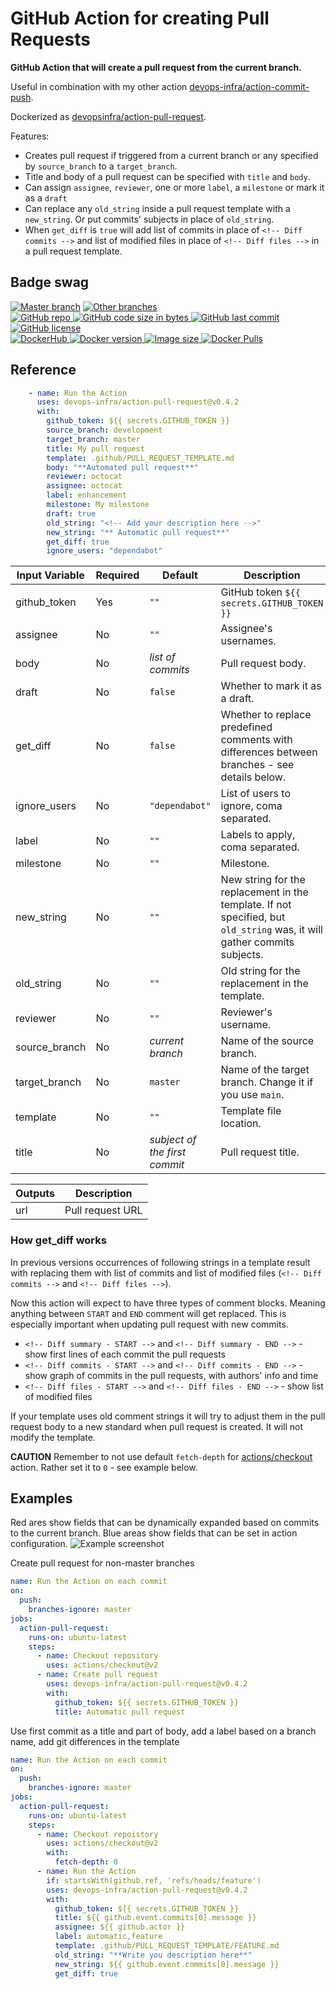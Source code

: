 # GitHub Action for creating Pull Requests

**GitHub Action that will create a pull request from the current branch.**

Useful in combination with my other action [devops-infra/action-commit-push](https://github.com/devops-infra/action-commit-push).

Dockerized as [devopsinfra/action-pull-request](https://hub.docker.com/repository/docker/christophshyper/action-pull-request).

Features:
* Creates pull request if triggered from a current branch or any specified by `source_branch` to a `target_branch`.
* Title and body of a pull request can be specified with `title` and `body`.
* Can assign `assignee`, `reviewer`, one or more `label`, a `milestone` or mark it as a `draft`
* Can replace any `old_string` inside a pull request template with a `new_string`. Or put commits' subjects in place of `old_string`.
* When `get_diff` is `true` will add list of commits in place of `<!-- Diff commits -->` and list of modified files in place of `<!-- Diff files -->` in a pull request template.


## Badge swag
[![Master branch](https://github.com/devops-infra/action-pull-request/workflows/Master%20branch/badge.svg)](https://github.com/devops-infra/action-pull-request/actions?query=workflow%3A%22Master+branch%22)
[![Other branches](https://github.com/devops-infra/action-pull-request/workflows/Other%20branches/badge.svg)](https://github.com/devops-infra/action-pull-request/actions?query=workflow%3A%22Other+branches%22)
<br>
[
![GitHub repo](https://img.shields.io/badge/GitHub-devops--infra%2Faction--pull--request-blueviolet.svg?style=plastic&logo=github)
![GitHub code size in bytes](https://img.shields.io/github/languages/code-size/devops-infra/action-pull-request?color=blueviolet&label=Code%20size&style=plastic&logo=github)
![GitHub last commit](https://img.shields.io/github/last-commit/devops-infra/action-pull-request?color=blueviolet&logo=github&style=plastic&label=Last%20commit)
![GitHub license](https://img.shields.io/github/license/devops-infra/action-pull-request?color=blueviolet&logo=github&style=plastic&label=License)
](https://github.com/devops-infra/action-pull-request "shields.io")
<br>
[
![DockerHub](https://img.shields.io/badge/DockerHub-devopsinfra%2Faction--pull--request-blue.svg?style=plastic&logo=docker)
![Docker version](https://img.shields.io/docker/v/devopsinfra/action-pull-request?color=blue&label=Version&logo=docker&style=plastic)
![Image size](https://img.shields.io/docker/image-size/devopsinfra/action-pull-request/latest?label=Image%20size&style=plastic&logo=docker)
![Docker Pulls](https://img.shields.io/docker/pulls/devopsinfra/action-pull-request?color=blue&label=Pulls&logo=docker&style=plastic)
](https://hub.docker.com/r/devopsinfra/action-pull-request "shields.io")


## Reference

```yaml
    - name: Run the Action
      uses: devops-infra/action-pull-request@v0.4.2
      with:
        github_token: ${{ secrets.GITHUB_TOKEN }}
        source_branch: development
        target_branch: master
        title: My pull request
        template: .github/PULL_REQUEST_TEMPLATE.md
        body: "**Automated pull request**"
        reviewer: octocat
        assignee: octocat
        label: enhancement
        milestone: My milestone
        draft: true
        old_string: "<!-- Add your description here -->"
        new_string: "** Automatic pull request**"
        get_diff: true
        ignore_users: "dependabot"
```


| Input Variable | Required | Default                       | Description                                                                                                              |
| -------------- | -------- | ----------------------------- | ------------------------------------------------------------------------------------------------------------------------ |
| github_token   | Yes      | `""`                          | GitHub token `${{ secrets.GITHUB_TOKEN }}`                                                                               |
| assignee       | No       | `""`                          | Assignee's usernames.                                                                                                    |
| body           | No       | *list of commits*             | Pull request body.                                                                                                       |
| draft          | No       | `false`                       | Whether to mark it as a draft.                                                                                           |
| get_diff       | No       | `false`                       | Whether to replace predefined comments with differences between branches - see details below.                            |
| ignore_users   | No       | `"dependabot"`                | List of users to ignore, coma separated.                                                                                 |
| label          | No       | `""`                          | Labels to apply, coma separated.                                                                                         |
| milestone      | No       | `""`                          | Milestone.                                                                                                               |
| new_string     | No       | `""`                          | New string for the replacement in the template. If not specified, but `old_string` was, it will gather commits subjects. |
| old_string     | No       | `""`                          | Old string for the replacement in the template.                                                                          |
| reviewer       | No       | `""`                          | Reviewer's username.                                                                                                     |
| source_branch  | No       | *current branch*              | Name of the source branch.                                                                                               |
| target_branch  | No       | `master`                      | Name of the target branch. Change it if you use `main`.                                                                  |
| template       | No       | `""`                          | Template file location.                                                                                                  |
| title          | No       | *subject of the first commit* | Pull request title.                                                                                                      |


| Outputs | Description      |
| ------- | ---------------- |
| url     | Pull request URL |


### How get_diff works
In previous versions occurrences of following strings in a template result with replacing them with list of commits and list of modified files (`<!-- Diff commits -->` and `<!-- Diff files -->`).

Now this action will expect to have three types of comment blocks. Meaning anything between `START` and `END` comment will get replaced. This is especially important when updating pull request with new commits.

* `<!-- Diff summary - START -->` and `<!-- Diff summary - END -->` - show first lines of each commit the pull requests
* `<!-- Diff commits - START -->` and `<!-- Diff commits - END -->` - show graph of commits in the pull requests, with authors' info and time
* `<!-- Diff files - START -->` and `<!-- Diff files - END -->` - show list of modified files

If your template uses old comment strings it will try to adjust them in the pull request body to a new standard when pull request is created. It will not modify the template.

**CAUTION**
Remember to not use default `fetch-depth` for [actions/checkout](https://github.com/actions/checkout) action. Rather set it to `0` - see example below.


## Examples

Red ares show fields that can be dynamically expanded based on commits to the current branch.
Blue areas show fields that can be set in action configuration.
![Example screenshot](https://github.com/devops-infra/action-pull-request/raw/master/action-pull-request.png)


Create pull request for non-master branches
```yaml
name: Run the Action on each commit
on:
  push:
    branches-ignore: master
jobs:
  action-pull-request:
    runs-on: ubuntu-latest
    steps:
      - name: Checkout repository
        uses: actions/checkout@v2
      - name: Create pull request
        uses: devops-infra/action-pull-request@v0.4.2
        with:
          github_token: ${{ secrets.GITHUB_TOKEN }}
          title: Automatic pull request
```

Use first commit as a title and part of body, add a label based on a branch name, add git differences in the template
```yaml
name: Run the Action on each commit
on:
  push:
    branches-ignore: master
jobs:
  action-pull-request:
    runs-on: ubuntu-latest
    steps:
      - name: Checkout repoistory
        uses: actions/checkout@v2
        with:
          fetch-depth: 0
      - name: Run the Action
        if: startsWith(github.ref, 'refs/heads/feature')
        uses: devops-infra/action-pull-request@v0.4.2
        with:
          github_token: ${{ secrets.GITHUB_TOKEN }}
          title: ${{ github.event.commits[0].message }}
          assignee: ${{ github.actor }}
          label: automatic,feature
          template: .github/PULL_REQUEST_TEMPLATE/FEATURE.md
          old_string: "**Write you description here**"
          new_string: ${{ github.event.commits[0].message }}
          get_diff: true
```
